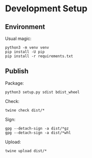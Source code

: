 Development Setup
===

Environment
---
Usual magic:

    python3 -m venv venv
    pip install -U pip
    pip install -r requirements.txt


Publish
---
Package:

    python3 setup.py sdist bdist_wheel

Check:

    twine check dist/*

Sign:

    gpg --detach-sign -a dist/*gz
    gpg --detach-sign -a dist/*whl
    
Upload:

    twine upload dist/*